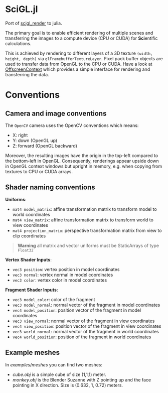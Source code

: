 # SciGL.jl
Port of [scigl_render](https://gitlab.com/rwth-irt-public/flirt/scigl_render) to julia.

The primary goal is to enable efficient rendering of multiple scenes and transferring the images to a compute device (CPU or CUDA) for **Sci**entific calculations.

This is achieved by rendering to different layers of a 3D texture `(width, height, depth)` via `glFramebufferTextureLayer`.
Pixel pack buffer objects are used to transfer data from OpenGL to the CPU or CUDA.
Have a look at [OffscreenContext](@ref) which provides a simple interface for rendering and transferring the data.

# Conventions

## Camera and image conventions
The `OpenCV` camera uses the OpenCV conventions which means:
* X: right
* Y: down (OpenGL up)
* Z: forward (OpenGL backward)

Moreover, the resulting images have the origin in the top-left compared to the bottom-left in OpenGL.
Consequently, renderings appear upside down in OpenGL context windows but upright in memory, e.g. when copying from textures to CPU or CUDA arrays.

## Shader naming conventions
**Uniforms**:
- `mat4 model_matrix`: affine transformation matrix to transform model to world coordinates
- `mat4 view_matrix`: affine transformation matrix to transform world to view coordinates
- `mat4 projection_matrix`: perspective transformation matrix from view to clip coordinates
> **Warning** all matrix and vector uniforms must be StaticArrays of type `Float32`

**Vertex Shader Inputs**:
- `vec3 position`: vertex position in model coordinates
- `vec3 normal`: vertex normal in model coordinates
- `vec3 color`: vertex color in model coordinates

**Fragment Shader Inputs**:
- `vec3 model_color`: color of the fragment
- `vec3 model_normal`:  normal vector of the fragment in model coordinates
- `vec4 model_position`: position vector of the fragment in model coordinates
- `vec3 view_normal`: normal vector of the fragment in view coordinates
- `vec4 view_position`: position vector of the fragment in view coordinates
- `vec3 world_normal`: normal vector of the fragment in world coordinates
- `vec4 world_position`: position of the fragment in world coordinates

## Example meshes
In *examples/meshes* you can find two meshes:
* *cube.obj* is a simple cube of size (1,1,1) meter.
* *monkey.obj* is the Blender Suzanne with Z pointing up and the face pointing in X direction. Size is (0.632, 1, 0.72) meters.
